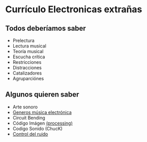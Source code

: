 # Currículo Electronicas extrañas

## Todos deberíamos saber
- Prelectura
- Lectura musical
- Teoría musical
- Escucha crítica
- Restricciones
- Distracciones
- Catalizadores
- Agruparciónes

## Algunos quieren saber
- Arte sonoro
- [Generos música electrónica](https://github.com/electropipe/ELECTROCHARLA-)
- Circuit Bending
- Código Imágen [(processing)](https://github.com/Kaziuz/Processing-Getting-Started)
- Codigo Sonido (ChucK)
- [Control del ruido](https://github.com/rotativa/controlDelRuido)
